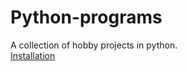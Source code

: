 # Python-programs
A collection of hobby projects in python.\
[Installation](github.com/AndreasTNT/Python-programs/wiki/Installation)
